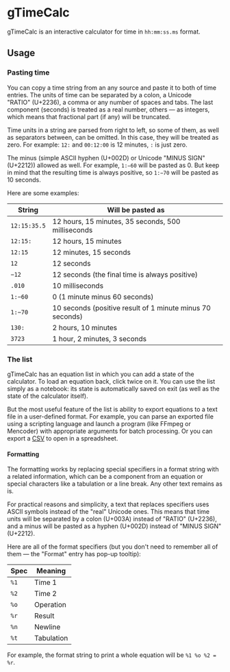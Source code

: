 # gTimeCalc

gTimeCalc is an interactive calculator for time in `hh:mm:ss.ms` format.


## Usage


### Pasting time

You can copy a time string from an any source and paste it to both of time
entries. The units of time can be separated by a colon,
a Unicode "RATIO" (U+2236), a comma or any number of spaces and tabs.
The last component (seconds) is treated as a real number, others — as integers,
which means that fractional part (if any) will be truncated.

Time units in a string are parsed from right to left, so some of them, as well
as separators between, can be omitted. In this case, they will be treated
as zero. For example: `12:` and `00:12:00` is 12 minutes, `:` is just zero.

The minus (simple ASCII hyphen (U+002D) or Unicode "MINUS SIGN" (U+2212))
allowed as well. For example, `1:−60` will be pasted as 0. But keep in mind
that the resulting time is always positive, so `1:−70` will be pasted as
10 seconds.

Here are some examples:

String       | Will be pasted as
-------------|-----------------------------------------------------------
`12:15:35.5` | 12 hours, 15 minutes, 35 seconds, 500 milliseconds
`12:15:`     | 12 hours, 15 minutes
`12:15`      | 12 minutes, 15 seconds
`12`         | 12 seconds
`−12`        | 12 seconds (the final time is always positive)
`.010`       | 10 milliseconds
`1:−60`      | 0 (1 minute minus 60 seconds)
`1:−70`      | 10 seconds (positive result of 1 minute minus 70 seconds)
`130:`       | 2 hours, 10 minutes
`3723`       | 1 hour, 2 minutes, 3 seconds


### The list

gTimeCalc has an equation list in which you can add a state of the calculator.
To load an equation back, click twice on it. You can use the list simply as a
notebook: its state is automatically saved on exit (as well as the state
of the calculator itself).

But the most useful feature of the list is ability to export equations
to a text file in a user-defined format. For example, you can parse an
exported file using a scripting language and launch a program
(like FFmpeg or Mencoder) with appropriate arguments for batch processing.
Or you can export a [CSV][] to open in a spreadsheet.


#### Formatting

The formatting works by replacing special specifiers in a format string with
a related information, which can be a component from an equation or special
characters like a tabulation or a line break. Any other text remains as is.

For practical reasons and simplicity, a text that replaces specifiers uses
ASCII symbols instead of the "real" Unicode ones. This means that time units
will be separated by a colon (U+003A) instead of "RATIO" (U+2236), and a minus
will be pasted as a hyphen (U+002D) instead of "MINUS SIGN" (U+2212).

Here are all of the format specifiers (but you don't need to remember all of
them — the "Format" entry has pop-up tooltip):

Spec | Meaning
-----|------------
`%1` | Time 1
`%2` | Time 2
`%o` | Operation
`%r` | Result
`%n` | Newline
`%t` | Tabulation

For example, the format string to print a whole equation will be
`%1 %o %2 = %r`.


[CSV]: https://en.wikipedia.org/wiki/Comma-separated_values
